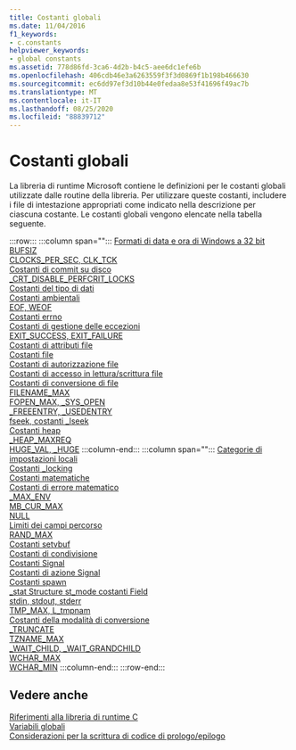 ```yaml
---
title: Costanti globali
ms.date: 11/04/2016
f1_keywords:
- c.constants
helpviewer_keywords:
- global constants
ms.assetid: 778d86fd-3ca6-4d2b-b4c5-aee6dc1efe6b
ms.openlocfilehash: 406cdb46e3a6263559f3f3d0869f1b198b466630
ms.sourcegitcommit: ec6dd97ef3d10b44e0fedaa8e53f41696f49ac7b
ms.translationtype: MT
ms.contentlocale: it-IT
ms.lasthandoff: 08/25/2020
ms.locfileid: "88839712"
---
```

# <a name="global-constants"></a>Costanti globali

La libreria di runtime Microsoft contiene le definizioni per le costanti globali utilizzate dalle routine della libreria. Per utilizzare queste costanti, includere i file di intestazione appropriati come indicato nella descrizione per ciascuna costante. Le costanti globali vengono elencate nella tabella seguente.

:::row:::
   :::column span="":::
      [Formati di data e ora di Windows a 32 bit](../c-runtime-library/32-bit-windows-time-date-formats.md)\
      [BUFSIZ](../c-runtime-library/bufsiz.md)\
      [CLOCKS_PER_SEC, CLK_TCK](../c-runtime-library/clocks-per-sec-clk-tck.md)\
      [Costanti di commit su disco](../c-runtime-library/commit-to-disk-constants.md)\
      [_CRT_DISABLE_PERFCRIT_LOCKS](../c-runtime-library/crt-disable-perfcrit-locks.md)\
      [Costanti del tipo di dati](../c-runtime-library/data-type-constants.md)\
      [Costanti ambientali](../c-runtime-library/environmental-constants.md)\
      [EOF, WEOF](../c-runtime-library/eof-weof.md)\
      [Costanti errno](../c-runtime-library/errno-constants.md)\
      [Costanti di gestione delle eccezioni](../c-runtime-library/exception-handling-constants.md)\
      [EXIT_SUCCESS, EXIT_FAILURE](../c-runtime-library/exit-success-exit-failure.md)\
      [Costanti di attributi file](../c-runtime-library/file-attribute-constants.md)\
      [Costanti file](../c-runtime-library/file-constants.md)\
      [Costanti di autorizzazione file](../c-runtime-library/file-permission-constants.md)\
      [Costanti di accesso in lettura/scrittura file](../c-runtime-library/file-read-write-access-constants.md)\
      [Costanti di conversione di file](../c-runtime-library/file-translation-constants.md)\
      [FILENAME_MAX](../c-runtime-library/filename-max.md)\
      [FOPEN_MAX, _SYS_OPEN](../c-runtime-library/fopen-max-sys-open.md)\
      [_FREEENTRY, _USEDENTRY](../c-runtime-library/freeentry-usedentry.md)\
      [fseek, costanti _lseek](../c-runtime-library/fseek-lseek-constants.md)\
      [Costanti heap](../c-runtime-library/heap-constants.md)\
      [_HEAP_MAXREQ](../c-runtime-library/heap-maxreq.md)\
      [HUGE_VAL, _HUGE](../c-runtime-library/huge-val-huge.md)
   :::column-end:::
   :::column span="":::
      [Categorie di impostazioni locali](../c-runtime-library/locale-categories.md)\
      [Costanti _locking](../c-runtime-library/locking-constants.md)\
      [Costanti matematiche](../c-runtime-library/math-constants.md)\
      [Costanti di errore matematico](../c-runtime-library/math-error-constants.md)\
      [_MAX_ENV](../c-runtime-library/max-env.md)\
      [MB_CUR_MAX](../c-runtime-library/mb-cur-max.md)\
      [NULL](../c-runtime-library/null-crt.md)\
      [Limiti dei campi percorso](../c-runtime-library/path-field-limits.md)\
      [RAND_MAX](../c-runtime-library/rand-max.md)\
      [Costanti setvbuf](../c-runtime-library/setvbuf-constants.md)\
      [Costanti di condivisione](../c-runtime-library/sharing-constants.md)\
      [Costanti Signal](../c-runtime-library/signal-constants.md)\
      [Costanti di azione Signal](../c-runtime-library/signal-action-constants.md)\
      [Costanti spawn](../c-runtime-library/spawn-constants.md)\
      [_stat Structure st_mode costanti Field](../c-runtime-library/stat-structure-st-mode-field-constants.md)\
      [stdin, stdout, stderr](../c-runtime-library/stdin-stdout-stderr.md)\
      [TMP_MAX, L_tmpnam](../c-runtime-library/tmp-max-l-tmpnam.md)\
      [Costanti della modalità di conversione](../c-runtime-library/translation-mode-constants.md)\
      [_TRUNCATE](../c-runtime-library/truncate.md)\
      [TZNAME_MAX](../c-runtime-library/tzname-max.md)\
      [_WAIT_CHILD, _WAIT_GRANDCHILD](../c-runtime-library/wait-child-wait-grandchild.md)\
      [WCHAR_MAX](../c-runtime-library/wchar-max.md)\
      [WCHAR_MIN](../c-runtime-library/wchar-min.md)
   :::column-end:::
:::row-end:::

## <a name="see-also"></a>Vedere anche

[Riferimenti alla libreria di runtime C](../c-runtime-library/c-run-time-library-reference.md)<br/>
[Variabili globali](../c-runtime-library/global-variables.md)<br/>
[Considerazioni per la scrittura di codice di prologo/epilogo](../cpp/considerations-for-writing-prolog-epilog-code.md)
